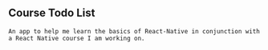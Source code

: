 ## Course Todo List

``````
An app to help me learn the basics of React-Native in conjunction with
a React Native course I am working on.
``````